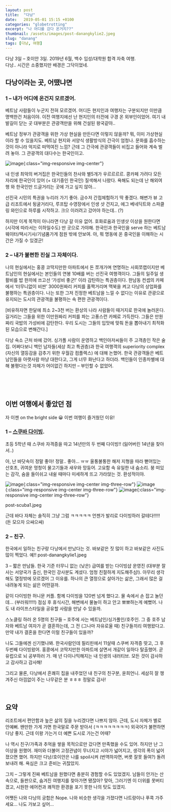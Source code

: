 ```yaml
---
layout: post
title:  "다낭"
date:   2019-05-01 15:15 +0100
categories: "globetrotting"
excerpt: "나 어디를 갔다 온거지??"
thumbnail: /assets/images/post-danangkylie2.jpeg
slug: "danang"
tags: [다낭, 여행]
---
```


다낭 3일 – 호이안 3일.
2019년 6월,
백수 입성/대학원 합격 자축 여행.
<br>
다낭.. 시간은 소중했지만 배경은 그닥이었네.

## 다낭이라는 곳, 어땠냐면

### 1 – 내가 어디에 온건지 모르겠어.
베트남 사람들이 누군지 전혀 모르겠어. 어디든 현지인과 여행자는 구분되지만 이만큼 명백한건 처음이야. 이전 여행지에선 난 현지인의 터전에 구경 온 외부인이었어. 여기 내 발길이 닫는 곳 대부분은 관광객만을 위해 건설된 왕국같아..

베트남 정부가 관광객을 위한 가상 현실을 만든다면 이렇지 않을까? 뭐, 이미 가상현실이라 할 수 있을지도. 베트남 현지와 서양식 생활방식의 간극이 엄청나. 문화를 흡수하는 것이 아니라 억지로 떠먹여진 느낌? 근데 그 간극에 관광객들이 비집고 들어와 계속 벌려 놓아. 그 관광객의 대다수는 한국인이고.

![image]({{site.baseurl}}/assets/images/post-danangBurger.jpeg){:class="img-responsive img-center"}

<figcaption>내 인생 최악의 버거집은 한국인들의 찬사와 별5개가 우르르르르. 콩카페 가려다 모든 자리에 한국인이 있어 (+ 대기중인 한국인) 질색해서 나왔다. 욕해도 되는데 난 해외여행 와 한국인만 드글거리는 곳에 가고 싶지 않아… </figcaption>

선진국 시민의 특권을 누리러 가기 좋아. 금수저 간접체험하기 딱 좋겠다. 해변가 뷰 고급 리조트에서 뒹굴거리다, 루프탑 수영장에서 인생 샷 건지고, 에그 베네딕트와 스파클링 와인으로 하루를 시작하고. 크으 이러려고 갔어야 하는데.. (?)

하지만 이게 목적이 아니라면 다낭 갈 이유 없어. 호화로움과 인생샷 이상을 원한다면 (시각에 따라서는 이하일수도) 딴 곳으로 가야해. 한국인과 한국인을 serve 하는 베트남 웨이터/택시기사/기념품가게 점원 밖에 안보여. 아, 뭐 명동에 온 중국인을 이해하는 시간은 가질 수 있겠군!

### 2 – 내가 불편한 진실 그 자체이다.
나의 현실에서는 홍콩 코딱지만한 아파트에서 돈 쪼개가며 연명하는 사회쪼랩이지만 베트남인의 현실에서는 본인들의 연봉 10배를 버는 선진국 여행객이다. 그들의 일주일 생활비를 밥 한끼에 쓰고선 ‘가성비 좋군!’ 이라 감탄하는 특권층이다. 한남동 컨셉의 카페에서 ‘터무니없이 비싼’ 3000원짜리 커피를 홀짝거리며 맥북을 켜고 다낭의 상업화를 불평하는 특권층이다. 나는 또한 그저 진정한 베트남을 느낄 수 없다는 이유로 관광으로 유지되는 도시의 관광객을 불평하는 속 편한 관광객이다. 

[비유하자면 한달에 최소 2~3천 버는 환상의 나라 사람들이 때거지로 한국에 놀러온다. 길거리는 그들을 위한 이만원짜리 커피를 파는 고풍스런 카페로 가득찬다. 그들은 만원짜리 국밥의 가성비에 감탄한다. 우리 도시는 그들의 입맛에 맞춰 돈을 뽑아내기 최적화된 모습으로 변해간다.]

다낭 숙소 근처 바에 갔어. 싱가폴 사람이 운영하고 백인아저씨들이 주 고객층인 작은 술집. 어쩌다보니 백인 남자들(세상 최고 특권층)과 한국 여행객의 superiority complex (자신의 열등감을 감추기 위한 우월감 컴플렉스) 에 대해 논했어. 한국 관광객들은 베트남인들을 아랫사람 마냥 대한다고, 그게 너무 화난다고 하더라. 백인들이 인종차별에 대해 불평다는것 자체가 어이없긴 하지만 – 부인할 수 없었어. 


<br><br><br>
## 이번 여행에서 좋았던 점

자 이젠 on the bright side 😀 이번 여행이 즐거웠던 이유!

### 1 – [스쿠바 다이빙](https://divehoian.com/). 
초등 5학년 때 스쿠바 자격증을 따고 14년만의 두 번째 다이빙!! (잃어버린 14년을 찾아서..)

아, 난 바닷속이 정말 좋아! 정말.. 좋아… ㅠㅠ 울퉁불퉁한 해저 지형을 따라 뻗어있는 산호초, 귀여운 멍청이 물고기들과 새우와 망둥어. 고요함 속 유일한 내 숨소리. 붕 떠있는 감각, 숨을 들이쉬고 내쉴 때마다 미세하게 뜨고 가라앉는 것. 환성적이야.

![image]({{site.baseurl}}/assets/images/post-scuba1.jpeg){:class="img-responsive img-center img-three-row"}
![image]({{site.baseurl}}/assets/images/post-scuba2.jpeg){:class="img-responsive img-center img-three-row"}
![image]({{site.baseurl}}/assets/images/post-scuba3.jpeg){:class="img-responsive img-center img-three-row"}

post-scuba1.jpeg

근데 바다 자체는 솔직히 그냥 그럼 ㅋㅋㅋㅋㅋ 언젠가 발리로 다이빙하러 갈테다!!!!! (돈 모으자 으쌰으쌰)

### 2 – 친구. 
한국에서 일하는 친구랑 다낭에서 만났다는 것. 바보같은 짓 많이 하고 바보같은 사진도 많이 찍었다. 예!!
post-danangkylie1.jpeg

3 – 짧은 만남들. 한국 기준 터무니 없는 (낮은) 급여를 받는 다이빙샵 운영진 (대부분 잘사는 서양국가 출신, 한국인 강사분도 계셨다. 엄청 친절하게 지도해주심!). 아무리 생각해도 열정밖에 모르겠어 그 이유를. 하나의 큰 열정으로 살아가는 삶은, 그래서 많은 걸 내려놓게 되는 삶은 어떤걸까. 

같이 다이빙한 허니문 커플. 함께 다이빙을 120번 넘게 했다고. 물 속에서 손 잡고 놀던데… (부러워!!!!!) 점심 후 휴식시간, 해변에서 물놀이 하고 안고 뽀뽀하는게 예뻤어. 나도 내 라이프스타일을 공유할 사람을 만날 수 있을까.

스노클링 하러 온 5명의 친구들 – 호주에 사는 베트남인/싱가폴인/호주인. 그 중 호주 남자와 베트남 여자가 곧 결혼하는데, 그 전 (그나마 자유로울 때) 친구들끼리 여행왔다고. 만약 내가 결혼을 한다면 이럴 친구들이 있을까? 

나도 그들에겐 신기했나봐. 한국사람인데 필리핀에서 11살때 스쿠버 자격증 땃고, 그 후 두번째 다이빙왔어. 홍콩에서 코딱지만한 아파트에 살면서 개같이 일하다 탈출했어. 곧 유럽으로 뇌 공부하러 가. 매 년 다이나믹해지는 내 인생의 내러티브. 모든 것이 감사하고 감사하고 감사해!

그리고 물론, 다낭에서 흔쾌히 집을 내주었던 내 친구의 친구분, 윤희언니. 세삼히 잘 챙겨주신 아낌없이 주는 나무같은 분 ㅎㅎㅎ 정말로 감사! 

<br>

## 요약
리조트에서 편안함과 높은 삶의 질을 누리겠다면 나쁘지 않아. 근데, 도시 자체가 별로 안예뻐. 왠만한 가게 가면 한국말로 주문 받아서 (ㅋㅋㅋㅋㅋㅋㅋㅋ) 외국어가 불편하면 다낭 좋지. 근데 이왕 가는거 더 예쁜 도시로 가는건 어때?

나 역시 친구/가족과 추억을 쌓을 목적으로만 갔다면 만족했을 수도 있어. 하지만 난 그 이상을 원했어. 재미와 더불어 고정관념이 무너지고 시야가 넓어지고, 생각의 폭이 넓어졌으면 했어. 하지만 다낭/호이안은 나를 spoil시켜 (번역하자면, 버릇 잘못 들여?) 돌려보내려 해. 욕심은 크고 준비는 귀찮았지.

그치 – 그렇게 진짜 베트남을 원했다면 충분히 경험할 수도 있었겠지. 남들이 안가는 산속으로, 들판으로, 숨겨진 여행지를 찾아가면 됐잖아? 맞아, 그러기엔 이 더위를 못버티겠고, 시원한 에어컨과 쾌적한 환경을 포기 못한 나의 탓도 있겠지. 

어쨋든 나와 다낭의 궁합은 Nope. 나와 비슷한 생각을 가졌다면 나트랑이나 푸콕 가주세요… 나도 가보고 싶어…




